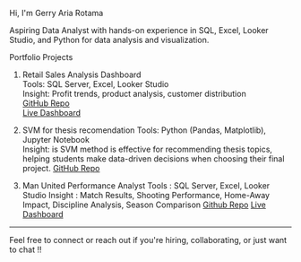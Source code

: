 Hi, I'm Gerry Aria Rotama

Aspiring Data Analyst with hands-on experience in SQL, Excel, Looker Studio, and Python for data analysis and visualization.

Portfolio Projects

1. Retail Sales Analysis Dashboard  
   Tools: SQL Server, Excel, Looker Studio  
   Insight: Profit trends, product analysis, customer distribution  
   [GitHub Repo](https://github.com/gryartma/retail-sales-analysis-dashboard)  
   [Live Dashboard](https://lookerstudio.google.com/reporting/42d155b7-b0ac-4be8-badf-de3492cd4130)


2. SVM for thesis recomendation 
   Tools: Python (Pandas, Matplotlib), Jupyter Notebook  
   Insight: is SVM method is effective for recommending thesis topics, helping students make data-driven decisions when choosing their final project. 
   [GitHub Repo](https://github.com/gryartma/final-project-recommendation)


3. Man United Performance Analyst
   Tools : SQL Server, Excel, Looker Studio
   Insight : Match Results, Shooting Performance, Home-Away Impact, Discipline Analysis, Season Comparison
   [Github Repo](https://github.com/gryartma/Manutd_Analysis_Project)
   [Live Dashboard](https://lookerstudio.google.com/reporting/78a92ec7-5512-41d7-877e-8326820e0575)
  
   
---

Feel free to connect or reach out if you're hiring, collaborating, or just want to chat !!
